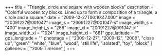 +++
title = "Triangle, circle and square with wooden blocks"
description = "Colorful wooden toy blocks. Lined up to form a composition of a triangle, a circle and a square."
date = "2009-12-27T00:10:47.000"
image = "20091227@001047"
image_s = "20091227@001047-s"
image_width_s = "400"
image_height_s = "266"
image_xl = "20091227@001047-xl"
image_width_xl = "1024"
image_height_xl = "681"
gps_latitude = ""
gps_longitude = ""
phototags = [ "2009-12-27", "2009-12", "2009", "close up", "green", "white", "blue", "wood", "still life", "isolated", "toy", "block" ]
galleries = [ "2009 Timeline" ]
+++
